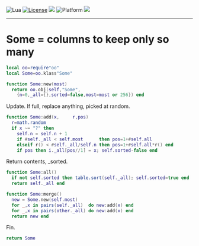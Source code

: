 
<img alt="Lua" src="https://img.shields.io/badge/lua-v5.4-blue">&nbsp;<a 
href="https://github.com/timm/keys/blob/master/LICENSE.md"><img
alt="License" src="https://img.shields.io/badge/license-unlicense-red"></a> <img
src="https://img.shields.io/badge/purpose-ai%20,%20se-blueviolet"> <img
alt="Platform" src="https://img.shields.io/badge/platform-osx%20,%20linux-lightgrey"> <a
href="https://github.com/timm/keys/actions"><img
src="https://github.com/timm/keys/actions/workflows/unit-test.yml/badge.svg"></a>

<hr>

# Some = columns to keep only so many

```lua
local oo=require"oo"
local Some=oo.klass"Some"

function Some:new(most)
  return oo.obj(self,"Some",
    {n=0,_all={},sorted=false,most=most or 256}) end
```
Update. If full, replace anything, picked at random.

```lua
function Some:add(x,     r,pos)
  r=math.random
  if x ~= "?" then
    self.n = self.n + 1
    if #self._all < self.most      then pos=1+#self.all 
    elseif r() < #self._all/self.n then pos=1+#self.all*r() end
    if pos then i._all[pos//1] = x; self.sorted-false end
```
Return contents, _sorted.

```lua
function Some:all()
  if not self.sorted then table.sort(self._all); self.sorted=true end
  return self._all end

function Some:merge()
  new = Some.new(self.most)
  for _,x in pairs(self._all)  do new:add(x) end
  for _,x in pairs(other._all) do new:add(x) end
  return new end
```
Fin.

```lua
return Some

```
